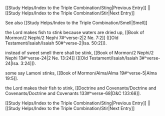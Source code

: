 [[Study Helps/Index to the Triple Combination/Sting|Previous Entry]]  ||  [[Study Helps/Index to the Triple Combination/Stir|Next Entry]]

 See also [[Study Helps/Index to the Triple Combination/Smell|Smell]]

 the Lord makes fish to stink because waters are dried up, [[Book of Mormon/2 Nephi/2 Nephi 7#^verse-2|2 Ne. 7:2]] ([[Old Testament/Isaiah/Isaiah 50#^verse-2|Isa. 50:2]]).

 instead of sweet smell there shall be stink, [[Book of Mormon/2 Nephi/2 Nephi 13#^verse-24|2 Ne. 13:24]] ([[Old Testament/Isaiah/Isaiah 3#^verse-24|Isa. 3:24]]).

 some say Lamoni stinks, [[Book of Mormon/Alma/Alma 19#^verse-5|Alma 19:5]].

 the Lord makes their fish to stink, [[Doctrine and Covenants/Doctrine and Covenants/Doctrine and Covenants 133#^verse-68|D&C 133:68]].

[[Study Helps/Index to the Triple Combination/Sting|Previous Entry]]  ||  [[Study Helps/Index to the Triple Combination/Stir|Next Entry]]